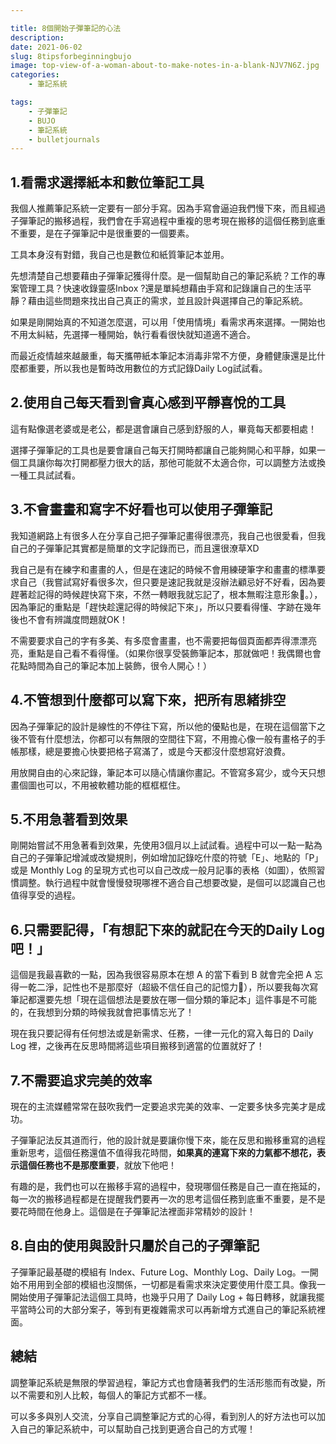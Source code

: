 ```yaml
---

title: 8個開始子彈筆記的心法
description: 
date: 2021-06-02
slug: 8tipsforbeginningbujo
image: top-view-of-a-woman-about-to-make-notes-in-a-blank-NJV7N6Z.jpg
categories:
    - 筆記系統

tags:
    - 子彈筆記
    - BUJO
    - 筆記系統
    - bulletjournals
---
```




## 1.看需求選擇紙本和數位筆記工具

我個人推薦筆記系統一定要有一部分手寫。因為手寫會逼迫我們慢下來，而且經過子彈筆記的搬移過程，我們會在手寫過程中重複的思考現在搬移的這個任務到底重不重要，是在子彈筆記中是很重要的一個要素。

工具本身沒有對錯，我自己也是數位和紙質筆記本並用。

先想清楚自己想要藉由子彈筆記獲得什麼。是一個幫助自己的筆記系統？工作的專案管理工具？快速收錄靈感Inbox ?還是單純想藉由手寫和記錄讓自己的生活平靜？藉由這些問題來找出自己真正的需求，並且設計與選擇自己的筆記系統。

如果是剛開始真的不知道怎麼選，可以用「使用情境」看需求再來選擇。一開始也不用太糾結，先選擇一種開始，執行看看很快就知道適不適合。

而最近疫情越來越嚴重，每天攜帶紙本筆記本消毒非常不方便，身體健康還是比什麼都重要，所以我也是暫時改用數位的方式記錄Daily Log試試看。

## 2.使用自己每天看到會真心感到平靜喜悅的工具

這有點像選老婆或是老公，都是選會讓自己感到舒服的人，畢竟每天都要相處！

選擇子彈筆記的工具也是要會讓自己每天打開時都讓自己能夠開心和平靜，如果一個工具讓你每次打開都壓力很大的話，那他可能就不太適合你，可以調整方法或換一種工具試試看。

## 3.不會畫畫和寫字不好看也可以使用子彈筆記

我知道網路上有很多人在分享自己把子彈筆記畫得很漂亮，我自己也很愛看，但我自己的子彈筆記其實都是簡單的文字記錄而已，而且還很潦草XD

我自己是有在練字和畫畫的人，但是在速記的時候不會用練硬筆字和畫畫的標準要求自己（我嘗試寫好看很多次，但只要是速記我就是沒辦法顧忌好不好看，因為要趕著趁記得的時候趕快寫下來，不然一轉眼我就忘記了，根本無暇注意形象🤣。），因為筆記的重點是「趕快趁還記得的時候記下來」，所以只要看得懂、字跡在幾年後也不會有辨識度問題就OK！

不需要要求自己的字有多美、有多麼會畫畫，也不需要把每個頁面都弄得漂漂亮亮，重點是自己看不看得懂。（如果你很享受裝飾筆記本，那就做吧！我偶爾也會花點時間為自己的筆記本加上裝飾，很令人開心！）

## 4.不管想到什麼都可以寫下來，把所有思緒排空

因為子彈筆記的設計是線性的不停往下寫，所以他的優點也是，在現在這個當下之後不管有什麼想法，你都可以有無限的空間往下寫，不用擔心像一般有畫格子的手帳那樣，總是要擔心快要把格子寫滿了，或是今天都沒什麼想寫好浪費。

用放開自由的心來記錄，筆記本可以隨心情讓你畫記。不管寫多寫少，或今天只想畫個圖也可以，不用被軟體功能的框框框住。

## 5.不用急著看到效果

剛開始嘗試不用急著看到效果，先使用3個月以上試試看。過程中可以一點一點為自己的子彈筆記增減或改變規則，例如增加記錄吃什麼的符號「E」、地點的「P」或是 Monthly Log 的呈現方式也可以自己改成一般月記事的表格（如圖），依照習慣調整。執行過程中就會慢慢發現哪裡不適合自己想要改變，是個可以認識自己也值得享受的過程。

## 6.只需要記得，「有想記下來的就記在今天的Daily Log吧！」

這個是我最喜歡的一點，因為我很容易原本在想 A 的當下看到 B 就會完全把 A 忘得一乾二淨，記性也不是那麼好（超級不信任自己的記憶力🤣），所以要我每次寫筆記都還要先想「現在這個想法是要放在哪一個分類的筆記本」這件事是不可能的，在我想到分類的時候我就會把事情忘光了！

現在我只要記得有任何想法或是新需求、任務，一律一元化的寫入每日的 Daily Log 裡，之後再在反思時間將這些項目搬移到適當的位置就好了！

## 7.不需要追求完美的效率

現在的主流媒體常常在鼓吹我們一定要追求完美的效率、一定要多快多完美才是成功。

子彈筆記法反其道而行，他的設計就是要讓你慢下來，能在反思和搬移重寫的過程重新思考，這個任務還值不值得我花時間，**如果真的連寫下來的力氣都不想花，表示這個任務也不是那麼重要**，就放下他吧！

有趣的是，我們也可以在搬移手寫的過程中，發現哪個任務是自己一直在拖延的，每一次的搬移過程都是在提醒我們要再一次的思考這個任務到底重不重要，是不是要花時間在他身上。這個是在子彈筆記法裡面非常精妙的設計！

## 8.自由的使用與設計只屬於自己的子彈筆記

子彈筆記最基礎的模組有 Index、Future Log、Monthly Log、Daily Log。一開始不用用到全部的模組也沒關係，一切都是看需求來決定要使用什麼工具。像我一開始使用子彈筆記法這個工具時，也幾乎只用了 Daily Log + 每日轉移，就讓我擺平當時公司的大部分案子，等到有更複雜需求可以再新增方式進自己的筆記系統裡面。


## 總結

調整筆記系統是無限的學習過程，筆記方式也會隨著我們的生活形態而有改變，所以不需要和別人比較，每個人的筆記方式都不一樣。

可以多多與別人交流，分享自己調整筆記方式的心得，看到別人的好方法也可以加入自己的筆記系統中，可以幫助自己找到更適合自己的方式喔！



